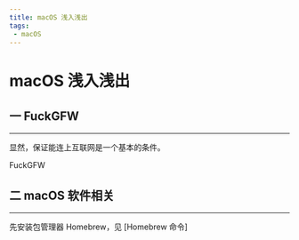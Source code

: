 ```yaml
---
title: macOS 浅入浅出
tags:
 - macOS
---
```


# macOS 浅入浅出

## 一 FuckGFW

---

显然，保证能连上互联网是一个基本的条件。

FuckGFW

## 二 macOS 软件相关

---

先安装包管理器 Homebrew，见 [Homebrew 命令]
